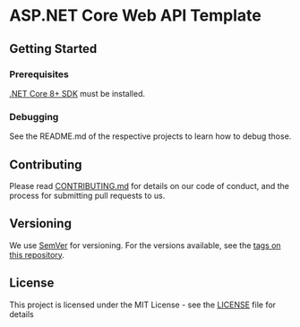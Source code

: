 # ASP.NET Core Web API Template

## Getting Started

### Prerequisites

[.NET Core 8+ SDK](https://www.microsoft.com/net/download/core) must be installed.

### Debugging

See the README.md of the respective projects to learn how to debug those.

## Contributing

Please read [CONTRIBUTING.md](CONTRIBUTING.md) for details on our code of conduct, and the process for submitting pull requests to us.

## Versioning

We use [SemVer](http://semver.org/) for versioning. For the versions available, see the [tags on this repository](https://github.com/FlorianBader/iot-module-host/tags).

## License

This project is licensed under the MIT License - see the [LICENSE](LICENSE) file for details
